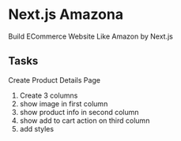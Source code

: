 # Next.js Amazona
Build ECommerce Website Like Amazon by Next.js

## Tasks
 
 Create Product Details Page
   1. Create 3 columns
   2. show image in first column
   3. show product info in second column
   4. show add to cart action on third column
   5. add styles